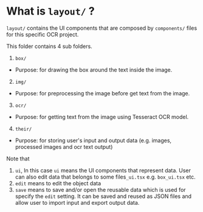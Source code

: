 # What is `layout/` ?

`layout/` contains the UI components that are composed by `components/` files for this specific OCR project.

This folder contains 4 sub folders.
1.  `box/`
-   Purpose: for drawing the box around the text inside the image.
2.  `img/`
-   Purpose: for preprocessing the image before get text from the image.
3.  `ocr/`
-   Purpose: for getting text from the image using Tesseract OCR model.
4.  `their/`
-   Purpose: for storing user's input and output data (e.g. images, processed images and ocr text output)

Note that
1.  `ui`, In this case `ui` means the UI components that represent data. User can also edit data that belongs to some files`_ui.tsx` e.g. `box_ui.tsx` etc.
2.  `edit` means to edit the object data
3.  `save` means to save and/or open the reusable data which is used for specify the `edit` setting. It can be saved and reused as JSON files and allow user to import input and export output data.